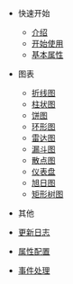 <!-- 侧边栏 -->

- 快速开始
  - [介绍](base-quickstart.md)
  - [开始使用](base-usage.md)
  - [基本属性](base-options.md)

- 图表
  - [折线图](chart-line.md)
  - [柱状图](chart-bar.md)
  - [饼图](chart-pie.md)
  - [环形图](chart-donut.md)
  - [雷达图](chart-radar.md)
  - [漏斗图](chart-funnel.md)
  - [散点图](chart-scatter.md)
  - [仪表盘](chart-gauge.md)
  - [旭日图](chart-sunburst.md)
  - [矩形树图](chart-treemap.md)

- 其他
 - [更新日志](change-log.md)
 - [属性配置](setting-demo.md)
 - [事件处理](event-demo.md)

